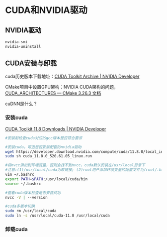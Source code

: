 

# CUDA和NVIDIA驱动

## NVIDIA驱动

```bash
nvidia-smi
nvidia-uninstall
```

## CUDA安装与卸载

cuda历史版本下载地址：[CUDA Toolkit Archive | NVIDIA Developer](https://developer.nvidia.com/cuda-toolkit-archive)

CMake项目中设置GPU架构：NVIDIA CUDA架构的问题，[CUDA_ARCHITECTURES — CMake 3.26.3 文档](https://cmake.org/cmake/help/latest/prop_tgt/CUDA_ARCHITECTURES.html)

cuDNN是什么？

### 安装cuda

[CUDA Toolkit 11.8 Downloads | NVIDIA Developer](https://developer.nvidia.com/cuda-11-8-0-download-archive?target_os=Linux&target_arch=x86_64&Distribution=Ubuntu&target_version=18.04&target_type=runfile_local)

```bash
#安装前检查cuda对应的gcc版本是否符合要求

#安装cuda，可选是否安装配套的nvidia驱动
wget https://developer.download.nvidia.com/compute/cuda/11.8.0/local_installers/cuda_11.8.0_520.61.05_linux.run
sudo sh cuda_11.8.0_520.61.05_linux.run

#将nvcc添加到环境变量，否则会找不到nvcc，cuda默认安装在/usr/local目录下
#注意:(1)/usr/local/cuda为软链接; (2)root用户添加环境变量的配置文件为/root/.bashrc
vim ~/.bashrc
export PATH=$PATH:/usr/local/cuda/bin
source ~/.bashrc

#查看cuda版本检查是否安装成功
nvcc -V | --version

#cuda多版本切换
sudo rm /usr/local/cuda
sudo ln -s /usr/local/cuda-11.8 /usr/local/cuda
```

### 卸载cuda

